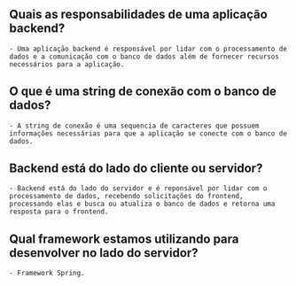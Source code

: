  ## Quais as responsabilidades de uma aplicação backend?
```
- Uma aplicação backend é responsável por lidar com o processamento de dados e a comunicação com o banco de dados além de fornecer recursos necessários para a aplicação.
```
## O que é uma string de conexão com o banco de dados?
```
- A string de conexão é uma sequencia de caracteres que possuem informações necessárias para que a aplicação se conecte com o banco de dados.
```
## Backend está do lado do cliente ou servidor?
```
- Backend está do lado do servidor e é reponsável por lidar com o processamento de dados, recebendo solicitações do frontend, processando elas e busca ou atualiza o banco de dados e retorna uma resposta para o frontend.
```
## Qual framework estamos utilizando para desenvolver no lado do servidor?
```
- Framework Spring.
